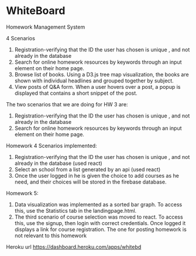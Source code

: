 # WhiteBoard
Homework Management System

4 Scenarios

1. Registration-verifying that  the ID the user has chosen  is unique , and not already in the database
2. Search for online homework resources by keywords  through an input element on their home page.
3. Browse list of books. Using a D3.js tree map visualization, the books are shown  with individual headlines and grouped together by subject. 
4. View posts of Q&A form. When a user hovers over a post, a popup is displayed that contains a short snippet of the post.


The two scenarios that we are doing for HW 3 are:

1. Registration-verifying that  the ID the user has chosen  is unique , and not already in the database
2. Search for online homework resources by keywords  through an input element on their home page.

Homework 4 Scenarios implemented:

1. Registration-verifying that  the ID the user has chosen  is unique , and not already in the database (used react)
2. Select an school from a list generated by an api (used react)
3. Once the user logged in he is given the choice to add courses as he need, and their choices will be stored in the firebase database.

Homework 5:
 1. Data visualization was implemented as a sorted bar graph. To access this, use the Statistics tab in the landingpage.html.
 2. The third scenario of course selection was moved to react. To access this, use the signup, then login with correct credentials. Once logged it displays a link for course registration. The one for posting homework is not relevant to this homework


Heroku url
https://dashboard.heroku.com/apps/whitebd
